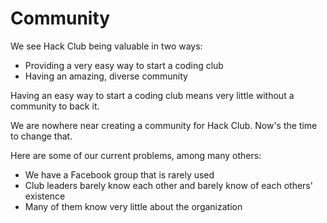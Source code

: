 # Community

We see Hack Club being valuable in two ways:

- Providing a very easy way to start a coding club
- Having an amazing, diverse community

Having an easy way to start a coding club means very little without a community
to back it.

We are nowhere near creating a community for Hack Club. Now's the time to change
that.

Here are some of our current problems, among many others:

- We have a Facebook group that is rarely used
- Club leaders barely know each other and barely know of each others' existence
- Many of them know very little about the organization
